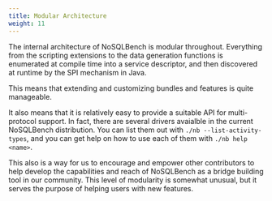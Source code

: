 ```yaml
---
title: Modular Architecture
weight: 11
---
```


The internal architecture of NoSQLBench is modular throughout.
Everything from the scripting extensions to the data generation functions
is enumerated at compile time into a service descriptor, and then discovered
at runtime by the SPI mechanism in Java.

This means that extending and customizing bundles and features is quite
manageable.

It also means that it is relatively easy to provide a suitable
API for multi-protocol support. In fact, there are several drivers
avaialble in the current NoSQLBench distribution. You can list them
out with `./nb --list-activity-types`, and you can get help on
how to use each of them with `./nb help <name>`.

This also is a way for us to encourage and empower other contributors
to help develop the capabilities and reach of NoSQLBench as a bridge
building tool in our community. This level of modularity is somewhat
unusual, but it serves the purpose of helping users with new features.


